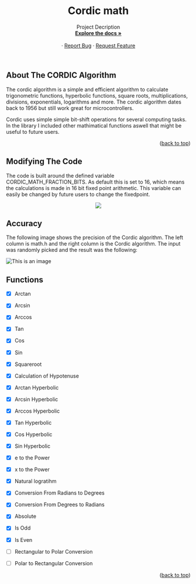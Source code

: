 <h1 align="center">Cordic math</h3>

  <p align="center">
    Project Decription
    <br />
    <a href="https://github.com/Flaxyson/Cordic-Math"><strong>Explore the docs »</strong></a>
    <br />
    <br />
    ·
    <a href="https://github.com/Flaxyson/Cordic-Math/issues">Report Bug</a>
    ·
    <a href="https://github.com/Flaxyson/Cordic-Math/issues">Request Feature</a>
  </p>
</div>

<br />

## About The CORDIC Algorithm

The cordic algorithm is a simple and efficient algorithm to calculate trigonometric functions, hyperbolic functions, square roots, multiplications, divisions, exponentials, logarithms and more. The cordic algorithm dates back to 1956 but still work great for microcontrollers.

Cordic uses simple simple bit-shift operations for several computing tasks. In the library I included other mathimatical functions aswell that might be useful to future users.



<p align="right">(<a href="#top">back to top</a>)</p>


## Modifying The Code

The code is built around the defined variable CORDIC_MATH_FRACTION_BITS. As default this is set to 16, which means the calculations is made in 16 bit fixed point arithmetic. This variable can easily be changed by future users to change the fixedpoint.

<p align="center">
  <img src="https://raw.githubusercontent.com/Flaxyson/Cordic-Math/main/pictures/Screenshot%202.png?token=GHSAT0AAAAAABWJ36NW6BIBGRDXMJNKHL34YWF7QIA" />
</p>


## Accuracy
The following image shows the precision of the Cordic algorithm. The left column is math.h and the right column is the Cordic algorithm. The input was randomly picked and the result was the following:

![This is an image](https://raw.githubusercontent.com/Flaxyson/Cordic-Math/main/pictures/Screenshot%202.png?token=GHSAT0AAAAAABWJ36NW6BIBGRDXMJNKHL34YWF7QIA)




## Functions

- [x] Arctan
- [x] Arcsin
- [x] Arccos
- [x] Tan
- [x] Cos
- [x] Sin
- [x] Squareroot
- [x] Calculation of Hypotenuse
- [x] Arctan Hyperbolic
- [x] Arcsin Hyperbolic
- [x] Arccos Hyperbolic
- [x] Tan Hyperbolic
- [x] Cos Hyperbolic
- [x] Sin Hyperbolic
- [x] e to the Power
- [x] x to the Power
- [x] Natural logratihm
- [x] Conversion From Radians to Degrees
- [x] Conversion From Degrees to Radians
- [x] Absolute
- [x] Is Odd
- [x] Is Even
- [ ] Rectangular to Polar Conversion
- [ ] Polar to Rectangular Conversion


<p align="right">(<a href="#top">back to top</a>)</p>

